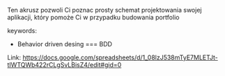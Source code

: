 Ten akrusz pozwoli Ci poznac prosty schemat projektowania swojej aplikacji,
który pomoże Ci w przypadku budowania portfolio

keywords:
- Behavior driven desing === BDD

Link:
https://docs.google.com/spreadsheets/d/1_08lzJ538mTyE7MLETJt-tIWTQWb422rCLgSvLBisZ4/edit#gid=0
